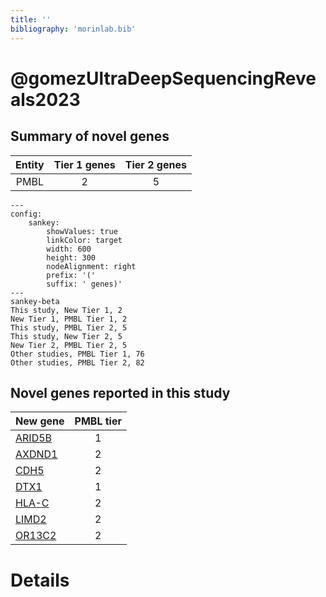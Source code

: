 ```yaml
---
title: ''
bibliography: 'morinlab.bib'
---
```


# @gomezUltraDeepSequencingReveals2023
## Summary of novel genes

|Entity| Tier 1 genes| Tier 2 genes|
|:-:|:-:|:-:|
|PMBL|2|5|
```mermaid
---
config:
    sankey:
        showValues: true
        linkColor: target
        width: 600
        height: 300
        nodeAlignment: right
        prefix: '('
        suffix: ' genes)'
---
sankey-beta
This study, New Tier 1, 2
New Tier 1, PMBL Tier 1, 2
This study, PMBL Tier 2, 5
This study, New Tier 2, 5
New Tier 2, PMBL Tier 2, 5
Other studies, PMBL Tier 1, 76
Other studies, PMBL Tier 2, 82
```


## Novel genes reported in this study

|New gene|PMBL tier|
|:-|:-:|
|[ARID5B](ARID5B)|1 |
|[AXDND1](AXDND1)|2 |
|[CDH5](CDH5)|2 |
|[DTX1](DTX1)|1 |
|[HLA-C](HLA-C)|2 |
|[LIMD2](LIMD2)|2 |
|[OR13C2](OR13C2)|2 |

# Details

